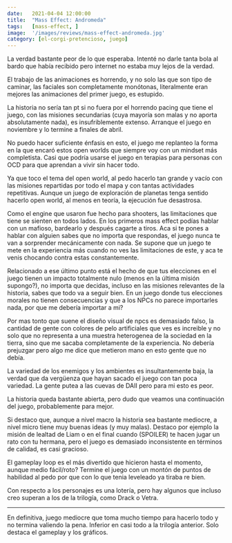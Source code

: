 ```yaml
---
date:   2021-04-04 12:00:00
title:  "Mass Effect: Andromeda"
tags:   [mass-effect, ]
image:  '/images/reviews/mass-effect-andromeda.jpg'
category: [el-corgi-pretencioso, juego]
---
```

La verdad bastante peor de lo que esperaba. Intenté no darle tanta bola al bardo que había recibido pero internet no estaba muy lejos de la verdad.

El trabajo de las animaciones es horrendo, y no solo las que son tipo de caminar, las faciales son completamente monótonas, literalmente eran mejores las animaciones del primer juego, es estupido.

La historia no sería tan pt si no fuera por el horrendo pacing que tiene el juego, con las misiones secundarias (cuya mayoría son malas y no aporta absolutamente nada), es insufriblemente extenso. Arranque el juego en noviembre y lo termine a finales de abril.

No puedo hacer suficiente énfasis en esto, el juego me replanteo la forma en la que encaró estos open worlds que siempre voy con un mindset más completista. Casi que podría usarse el juego en terapias para personas con OCD para que aprendan a vivir sin hacer todo.

Ya que toco el tema del open world, al pedo hacerlo tan grande y vacío con las misiones repartidas por todo el mapa y con tantas actividades repetitivas. Aunque un juego de exploración de planetas tenga sentido hacerlo open world, al menos en teoría, la ejecución fue desastrosa.

Como el engine que usaron fue hecho para shooters, las limitaciones que tiene se sienten en todos lados. En los primeros mass effect podías hablar con un mafioso, bardearlo y después cagarte a tiros. Aca si te pones a hablar con alguien sabes que no importa que respondas, el juego nunca te van a sorprender mecánicamente con nada. Se supone que un juego te mete en la experiencia más cuando no ves las limitaciones de este, y aca te venis chocando contra estas constantemente.

Relacionado a ese último punto está el hecho de que tus elecciones en el juego tienen un impacto totalmente nulo (menos en la última misión supongo?), no importa que decidas, incluso en las misiones relevantes de la historia, sabes que todo va a seguir bien. En un juego donde tus elecciones morales no tienen consecuencias y que a los NPCs no parece importarles nada, por que me debería importar a mi?

Por mas tonto que suene el diseño visual de npcs es demasiado falso, la cantidad de gente con colores de pelo artificiales que ves es increible y no solo que no representa a una muestra heterogenea de la sociedad en la tierra, sino que me sacaba completamente de la experiencia. No debería prejuzgar pero algo me dice que metieron mano en esto gente que no debía.
 
La variedad de los enemigos y los ambientes es insultantemente baja, la verdad que da vergüenza que hayan sacado el juego con tan poca variedad. La gente putea a las cuevas de DAII pero para mi esto es peor.

La historia queda bastante abierta, pero dudo que veamos una continuación del juego, probablemente para mejor.

Si destaco que, aunque a nivel macro la historia sea bastante mediocre, a nivel micro tiene muy buenas ideas (y muy malas). Destaco por ejemplo la misión de lealtad de Liam o en el final cuando (SPOILER) te hacen jugar un rato con tu hermana, pero el juego es demasiado inconsistente en términos de calidad, es casi gracioso.

El gameplay loop es el más divertido que hicieron hasta el momento, aunque medio fácil/roto? Termine el juego con un montón de puntos de habilidad al pedo por que con lo que tenia leveleado ya tiraba re bien.

Con respecto a los personajes es una lotería, pero hay algunos que incluso creo superan a los de la trilogía, como Drack o Vetra.

<hr>

En definitiva, juego mediocre que toma mucho tiempo para hacerlo todo y no termina valiendo la pena. Inferior en casi todo a la trilogía anterior. Solo destaca el gameplay y los gráficos.
